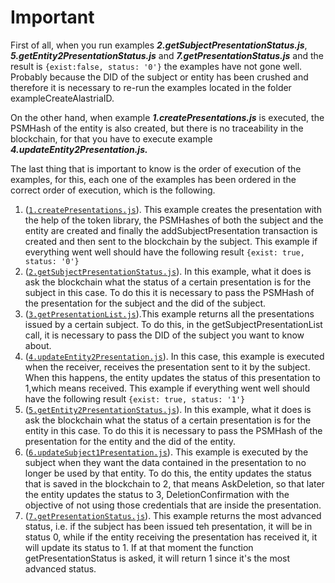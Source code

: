 # Important

First of all, when you run examples _**2.getSubjectPresentationStatus.js**_, _**5.getEntity2PresentationStatus.js**_ and _**7.getPresentationStatus.js**_ and the result is `{exist:false, status: '0'}` the examples have not gone well. Probably because the DID of the subject or entity has been crushed and therefore it is necessary to re-run the examples located in the folder exampleCreateAlastriaID.

On the other hand, when example _**1.createPresentations.js**_ is executed, the PSMHash of the entity is also created, but there is no traceability in the blockchain, for that you have to execute example _**4.updateEntity2Presentation.js.**_

The last thing that is important to know is the order of execution of the examples, for this, each one of the examples has been ordered in the correct order of execution, which is the following.

1. ([`1.createPresentations.js`](./1.createPresentations.js)). This example creates the presentation with the help of the token library, the PSMHashes of both the subject and the entity are created and finally the addSubjectPresentation transaction is created and then sent to the blockchain by the subject. This example if everything went well should have the following result `{exist: true, status: '0'}`
2. ([`2.getSubjectPresentationStatus.js`](./2.getSubjectPresentationStatus.js)). In this example, what it does is ask the blockchain what the status of a certain presentation is for the subject in this case. To do this it is necessary to pass the PSMHash of the presentation for the subject and the did of the subject.
3. ([`3.getPresentationList.js`](./3.getPresentationList.js)).This example returns all the presentations issued by a certain subject. To do this, in the getSubjectPresentationList call, it is necessary to pass the DID of the subject you want to know about.
4. ([`4.updateEntity2Presentation.js`](./4.updateEntity2Presentation.js)). In this case, this example is executed when the receiver, receives the presentation sent to it by the subject. When this happens, the entity updates the status of this presentation to 1,which means received. This example if everything went well should have the following result `{exist: true, status: '1'}`
5. ([`5.getEntity2PresentationStatus.js`](./6.getEntity2PresentationStatus.js)). In this example, what it does is ask the blockchain what the status of a certain presentation is for the entity in this case. To do this it is necessary to pass the PSMHash of the presentation for the entity and the did of the entity.
6. ([`6.updateSubject1Presentation.js`](./4.updateSubject1Presentation.js)). This example is executed by the subject when they want the data contained in the presentation to no longer be used by that entity. To do this, the entity updates the status that is saved in the blockchain to 2, that means AskDeletion, so that later the entity updates the status to 3, DeletionConfirmation with the objective of not using those credentials that are inside the presentation.
7. ([`7.getPresentationStatus.js`](./7.getPresentationStatus.js)). This example returns the most advanced status, i.e. if the subject has been issued teh presentation, it will be in status 0, while if the entity receiving the presentation has received it, it will update its status to 1. If at that moment the function getPresentationStatus is asked, it will return 1 since it's the most advanced status.